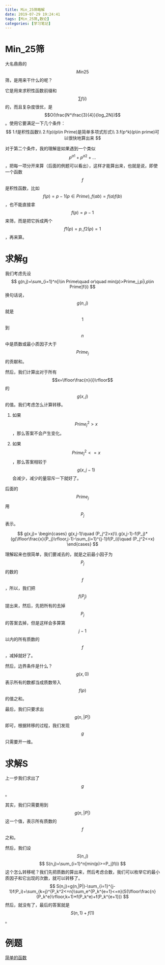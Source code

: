 ```yaml
---
title: Min_25筛略解
date: 2019-07-29 19:24:41
tags: [Min_25筛,数论]
categories: [学习笔记]
---
```


# Min_25筛

大名鼎鼎的$$Min25$$筛，是用来干什么的呢？

它是用来求积性函数前缀和$$\sum f(i)$$的，而且复杂度很优，是$$O(\frac{N^\frac{3}{4}}{log_2N})$$。使用它要满足一下几个条件：
$$
1.f是积性函数\\
2.f(p)(p\in Prime)是简单多项式形式\\
3.f(p^k)(p\in prime)可以很快地算出来
$$
<!--more-->

对于第二个条件，我的理解是如果遇到一个类似$$p^{a1}+p^{a2}+...$$，把每一项分开来算（后面的例题可以看出），这样才能算出来，也就是说，即使一个函数$$f$$是积性函数，比如$$f(p)=p-1(p\in Prime),f(ab)=f(a)f(b)$$，也不能直接拿$$f(p)=p-1$$来筛，而是把它拆成两个$$f1(p)=p,f2(p)=1$$，再来算。

# 求解g

我们考虑先设
$$
g(n,j)=\sum_{i=1}^n[i\in Prime\quad or\quad min(p)>Prime_j,p|i,p\in Prime]f(i)
$$
换句话说，$$g(n,j)$$就是$$1$$到$$n$$中是质数或最小质因子大于$$Prime_j$$的贡献和。

然后，我们计算出对于所有$$x=\lfloor\frac{n}{i}\rfloor$$的$$g(x,j)$$的值。我们考虑怎么计算转移。

1. 如果$$Prime_j^2>x$$，那么答案不会产生变化。

2. 如果$$Prime_j^2<=x$$，那么答案相较于$$g(x,j-1)$$会减少，减少的量容斥一下就好了。

后面的$$Prime_j$$用$$P_j$$表示。

$$
g(x,j)=
\begin{cases}
g(x,j-1)\quad (P_j^2>x)\\
g(x,j-1)-f(P_j)*(g(\lfloor\frac{x}{P_j}\rfloor,j-1)-\sum_{i=1}^{j-1}f(P_i))\quad (P_j^2<=x)
\end{cases}
$$

理解起来也很简单，我们要减去的，就是之前最小因子为$$P_j$$的数的$$f$$，所以，我们把$$f(P_j)$$提出来，然后，先把所有的去掉$$P_j$$的答案去掉，但是这样会多算第$$j-1$$以内的所有质数的$$f$$，减掉就好了。

然后，边界条件是什么？$$g(x,0)$$表示所有的数都当成质数带入$$f(p)$$的值之和。

最后，我们只要求出$$g(n,|P|)$$即可，根据转移的过程，我们发现$$g$$只需要开一维。

# 求解S

上一步我们求出了$$g$$。

其实，我们只需要用到$$g(n,|P|)$$这一个值，表示所有质数的$$f$$之和。

然后，我们设$$S(n,j)$$
$$
S(n,j)=\sum_{i=1}^n[min(p)>=P_j]f(i)
$$
这个怎么转移呢？我们先把质数的算出来，然后考虑合数，我们可以枚举它的最小质因子和它出现的次数，就可以转移了。
$$
S(n,j)=g(n,|P|)-\sum_{i=1}^{j-1}f(P_i)+\sum_{k=j}^{P_k^2<=n}\sum_e^{P_k^{e+1}<=n}(S(\lfloor\frac{n}{P_k^e}\rfloor,k+1)*f(P_k^e)+f(P_k^{e+1}))
$$
然后，就没有了，最后的答案就是$$S(n,1)+f(1)$$。

# 例题

[简单的函数](https://cmwqf.github.io/2019/07/29/LOJ6053-%E7%AE%80%E5%8D%95%E7%9A%84%E5%87%BD%E6%95%B0/)